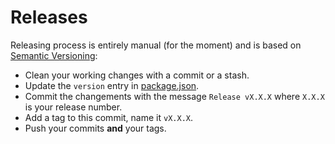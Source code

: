 # Releases

Releasing process is entirely manual (for the moment) and is based on [Semantic Versioning](http://semver.org/):

* Clean your working changes with a commit or a stash.
* Update the `version` entry in [package.json](./package.json).
* Commit the changements with the message `Release vX.X.X` where `X.X.X` is your release number.
* Add a tag to this commit, name it `vX.X.X`.
* Push your commits __and__ your tags.
